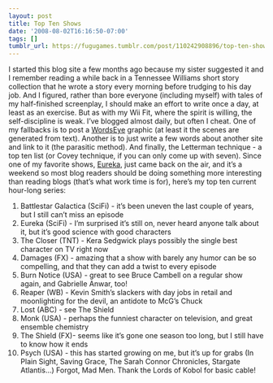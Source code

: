 ```yaml
---
layout: post
title: Top Ten Shows
date: '2008-08-02T16:16:50-07:00'
tags: []
tumblr_url: https://fugugames.tumblr.com/post/110242908896/top-ten-shows
---
```

I started this blog site a few months ago because my sister suggested it and I remember reading a while back in a Tennessee Williams short story collection that he wrote a story every morning before trudging to his day job. And I figured, rather than bore everyone (including myself) with tales of my half-finished screenplay, I should make an effort to write once a day, at least as an exercise. But as with my Wii Fit, where the spirit is willing, the self-discipline is weak. I’ve blogged almost daily, but often I cheat. One of my fallbacks is to post a [WordsEye](http://www.wordseye.com/) graphic (at least it the scenes are generated from text). Another is to just write a few words about another site and link to it (the parasitic method). And finally, the Letterman technique - a top ten list (or Covey technique, if you can only come up with seven). Since one of my favorite shows, [Eureka](http://www.scifi.com/eureka/), just came back on the air, and it’s a weekend so most blog readers should be doing something more interesting than reading blogs (that’s what work time is for), here’s my top ten current hour-long series:

1. Battlestar Galactica (SciFi) - it’s been uneven the last couple of years, but I still can’t miss an episode
2. Eureka (SciFi) - I’m surprised it’s still on, never heard anyone talk about it, but it’s good science with good characters
3. The Closer (TNT) - Kera Sedgwick plays possibly the single best character on TV right now
4. Damages (FX) - amazing that a show with barely any humor can be so compelling, and that they can add a twist to every episode
5. Burn Notice (USA) - great to see Bruce Cambell on a regular show again, and Gabrielle Anwar, too!
6. Reaper (WB) - Kevin Smith’s slackers with day jobs in retail and moonlighting for the devil, an antidote to McG’s Chuck
7. Lost (ABC) - see The Shield
8. Monk (USA) - perhaps the funniest character on television, and great ensemble chemistry
9. The Shield (FX)- seems like it’s gone one season too long, but I still have to know how it ends
10. Psych (USA) - this has started growing on me, but it’s up for grabs (In Plain Sight, Saving Grace, The Sarah Connor Chronicles, Stargate Atlantis…) Forgot, Mad Men.
Thank the Lords of Kobol for basic cable!
